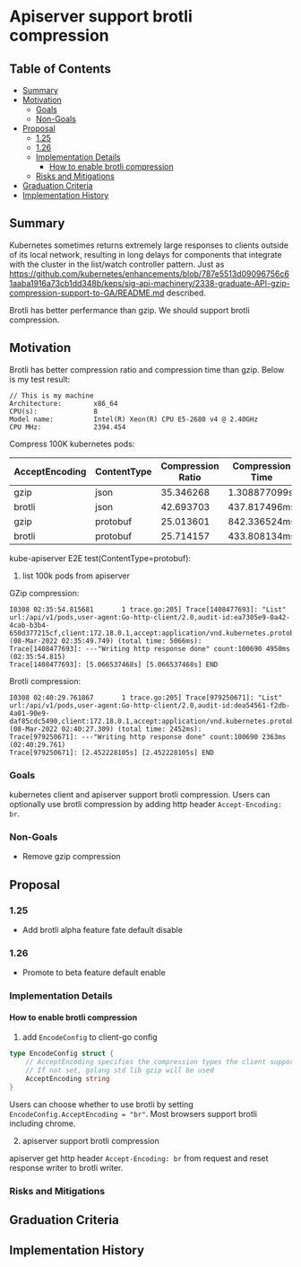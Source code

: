 # Apiserver support brotli compression

## Table of Contents

<!-- toc -->
- [Summary](#summary)
- [Motivation](#motivation)
  - [Goals](#goals)
  - [Non-Goals](#non-goals)
- [Proposal](#proposal)
  - [1.25](#125)
  - [1.26](#126)
  - [Implementation Details](#implementation-details)
    - [How to enable brotli compression](#how-to-enable-brotli-compression)
  - [Risks and Mitigations](#risks-and-mitigations)
- [Graduation Criteria](#graduation-criteria)
- [Implementation History](#implementation-history)
<!-- /toc -->

## Summary

Kubernetes sometimes returns extremely large responses to clients outside of its local network, resulting in long delays for components that integrate with the cluster in the list/watch controller pattern. Just as
https://github.com/kubernetes/enhancements/blob/787e5513d09096756c61aaba1916a73cb1dd348b/keps/sig-api-machinery/2338-graduate-API-gzip-compression-support-to-GA/README.md described.

Brotli has better perfermance than gzip. We should support brotli compression.

## Motivation
Brotli has better compression ratio and compression time than gzip. Below is my test result:

```shell
// This is my machine
Architecture:        x86_64
CPU(s):              8
Model name:          Intel(R) Xeon(R) CPU E5-2680 v4 @ 2.40GHz
CPU MHz:             2394.454
```
Compress 100K kubernetes pods:

| AcceptEncoding | ContentType | Compression Ratio | Compression Time |
|---|-------------|-------------------|-----------------|
| gzip    | json        | 35.346268         | 1.308877099s    |
| brotli    | json        | 42.693703         | 437.817496ms |
| gzip    | protobuf    | 25.013601         | 842.336524ms    |
| brotli    | protobuf    | 25.714157         | 433.808134ms |

kube-apiserver E2E test(ContentType=protobuf):
1. list 100k pods from apiserver

GZip compression:
```shell
I0308 02:35:54.815681       1 trace.go:205] Trace[1408477693]: "List" url:/api/v1/pods,user-agent:Go-http-client/2.0,audit-id:ea7305e9-0a42-4cab-b3b4-650d377215cf,client:172.18.0.1,accept:application/vnd.kubernetes.protobuf,protocol:HTTP/2.0 (08-Mar-2022 02:35:49.749) (total time: 5066ms):
Trace[1408477693]: ---"Writing http response done" count:100690 4950ms (02:35:54.815)
Trace[1408477693]: [5.066537468s] [5.066537468s] END
```
Brotli compression:
```shell
I0308 02:40:29.761867       1 trace.go:205] Trace[979250671]: "List" url:/api/v1/pods,user-agent:Go-http-client/2.0,audit-id:dea54561-f2db-4a01-90e9-daf85cdc5490,client:172.18.0.1,accept:application/vnd.kubernetes.protobuf,protocol:HTTP/2.0 (08-Mar-2022 02:40:27.309) (total time: 2452ms):
Trace[979250671]: ---"Writing http response done" count:100690 2363ms (02:40:29.761)
Trace[979250671]: [2.452228105s] [2.452228105s] END
```
### Goals

kubernetes client and apiserver support brotli compression. Users can optionally use brotli compression by adding http header `Accept-Encoding: br`.

### Non-Goals

* Remove gzip compression

## Proposal

### 1.25

* Add brotli alpha feature fate default disable

### 1.26

* Promote to beta feature default enable


### Implementation Details

#### How to enable brotli compression

1. add `EncodeConfig` to client-go config

```go
type EncodeConfig struct {
	// AcceptEncoding specifies the compression types the client support.
	// If not set, golang std lib gzip will be used
	AcceptEncoding string
}
```
Users can choose whether to use brotli by setting `EncodeConfig.AcceptEncoding = "br"`. Most browsers support brotli including chrome.

2. apiserver support brotli compression

apiserver get http header `Accept-Encoding: br` from request and reset response writer to brotli writer.

### Risks and Mitigations

## Graduation Criteria

## Implementation History